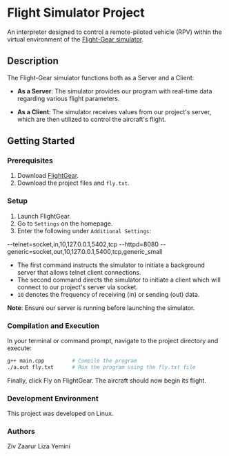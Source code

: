 # Flight Simulator Project

An interpreter designed to control a remote-piloted vehicle (RPV) within the virtual environment of the [Flight-Gear simulator](https://www.flightgear.org/).

## Description

The Flight-Gear simulator functions both as a Server and a Client:

- **As a Server**: The simulator provides our program with real-time data regarding various flight parameters.
  
- **As a Client**: The simulator receives values from our project's server, which are then utilized to control the aircraft's flight.

## Getting Started

### Prerequisites

1. Download [FlightGear](https://www.flightgear.org/).
2. Download the project files and `fly.txt`.

### Setup

1. Launch FlightGear.
2. Go to `Settings` on the homepage.
3. Enter the following under `Additional Settings`:

--telnet=socket,in,10,127.0.0.1,5402,tcp
--httpd=8080
--generic=socket,out,10,127.0.0.1,5400,tcp,generic_small

- The first command instructs the simulator to initiate a background server that allows telnet client connections.
- The second command directs the simulator to initiate a client which will connect to our project's server via socket.
- `10` denotes the frequency of receiving (in) or sending (out) data.

**Note**: Ensure our server is running before launching the simulator.

### Compilation and Execution

In your terminal or command prompt, navigate to the project directory and execute:

```bash
g++ main.cpp         # Compile the program
./a.out fly.txt      # Run the program using the fly.txt file
```

Finally, click Fly on FlightGear. The aircraft should now begin its flight.

### Development Environment
This project was developed on Linux.

### Authors 
Ziv Zaarur
Liza Yemini
